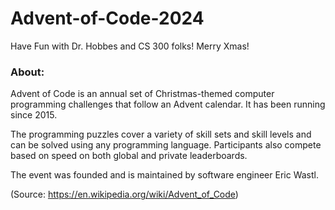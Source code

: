 # Advent-of-Code-2024
Have Fun with Dr. Hobbes and CS 300 folks! Merry Xmas!


### About: 
Advent of Code is an annual set of Christmas-themed computer programming challenges that follow an Advent calendar. It has been running since 2015.

The programming puzzles cover a variety of skill sets and skill levels and can be solved using any programming language. Participants also compete based on speed on both global and private leaderboards.

The event was founded and is maintained by software engineer Eric Wastl.

(Source: https://en.wikipedia.org/wiki/Advent_of_Code)
